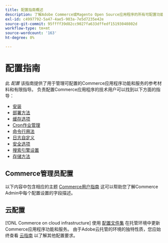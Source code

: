 ```yaml
---
title: 配置指南概述
description: 了解Adobe Commerce或Magento Open Source应用程序的所有可配置功能和服务。
exl-id: c4997792-5a47-4ae5-903a-7e5d7235e42e
source-git-commit: 95ffff39d82cc9027fa633dffedf15193040802d
workflow-type: tm+mt
source-wordcount: '163'
ht-degree: 0%

---
```


# 配置指南

此 _配置_ 该指南提供了用于管理可配置的Commerce应用程序功能和服务的参考材料和有限指导。 负责配置Commerce应用程序的技术用户可以找到以下方面的指导：

- [安装](../configuration/bootstrap/initialization.md)
- [部署方法](../configuration/deployment/overview.md)
- [缓存选项](../configuration/cache/caching-overview.md)
- [Cron作业管理](../configuration/cron/custom-cron.md)
- [命令行用法](../configuration/cli/config-cli.md)
- [日志自定义](../configuration/logs/custom-logging.md)
- [安全选项](../configuration/security/overview.md)
- [搜索引擎设置](../configuration/search/configure-search-engine.md)
- [存储方法](../configuration/storage/memcached.md)

## Commerce管理员配置

以下内容中包含相应的主题 [Commerce用户指南](https://docs.magento.com/user-guide/stores/configuration.html) 这可以帮助您了解Commerce Admin中每个配置设置的字段描述。

## 云配置

[!DNL Commerce on cloud infrastructure] 使用 [配置文件集](https://experienceleague.adobe.com/docs/commerce-cloud-service/user-guide/configure/overview.html) 在托管环境中更新Commerce应用程序功能和服务。 由于Adobe云托管的环境的独特性质，您应始终查看 [云指南](https://experienceleague.adobe.com/docs/commerce-cloud-service/user-guide/overview.html) 以了解其他配置要求。
